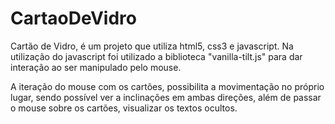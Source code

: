 # CartaoDeVidro
Cartão de Vidro, é um projeto que utiliza html5, css3 e javascript. Na utilização do javascript foi utilizado a biblioteca "vanilla-tilt.js" para dar interação ao ser manipulado pelo mouse.

A iteração do mouse com os cartões, possibilita a movimentação no próprio lugar, sendo possível ver a inclinações em ambas direções, além de passar o mouse sobre os cartões, visualizar os textos ocultos.
